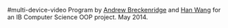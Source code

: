 #multi-device-video
Program by [Andrew Breckenridge](www.twitter.com/Andrew_Breck) and [Han Wang](www.twitter.com/wanghan03) for an IB Computer Science OOP project. May 2014.
